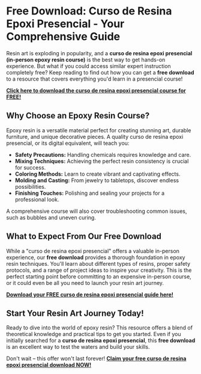 # Free Download: Curso de Resina Epoxi Presencial - Your Comprehensive Guide

Resin art is exploding in popularity, and a **curso de resina epoxi presencial (in-person epoxy resin course)** is the best way to get hands-on experience. But what if you could access similar expert instruction completely free? Keep reading to find out how you can get a **free download** to a resource that covers everything you'd learn in a presencial course!

[**Click here to download the curso de resina epoxi presencial course for FREE!**](https://udemywork.com/curso-de-resina-epoxi-presencial)

## Why Choose an Epoxy Resin Course?

Epoxy resin is a versatile material perfect for creating stunning art, durable furniture, and unique decorative pieces. A quality curso de resina epoxi presencial, or its digital equivalent, will teach you:

*   **Safety Precautions:** Handling chemicals requires knowledge and care.
*   **Mixing Techniques:** Achieving the perfect resin consistency is crucial for success.
*   **Coloring Methods:** Learn to create vibrant and captivating effects.
*   **Molding and Casting:** From jewelry to tabletops, discover endless possibilities.
*   **Finishing Touches:** Polishing and sealing your projects for a professional look.

A comprehensive course will also cover troubleshooting common issues, such as bubbles and uneven curing.

## What to Expect From Our Free Download

While a "curso de resina epoxi presencial" offers a valuable in-person experience, our **free download** provides a thorough foundation in epoxy resin techniques. You'll learn about different types of resins, proper safety protocols, and a range of project ideas to inspire your creativity. This is the perfect starting point before committing to an expensive in-person course, or it could even be all you need to launch your resin art journey.

[**Download your FREE curso de resina epoxi presencial guide here!**](https://udemywork.com/curso-de-resina-epoxi-presencial)

## Start Your Resin Art Journey Today!

Ready to dive into the world of epoxy resin? This resource offers a blend of theoretical knowledge and practical tips to get you started. Even if you initially searched for a **curso de resina epoxi presencial**, this **free download** is an excellent way to test the waters and build your skills.

Don't wait – this offer won't last forever! **[Claim your free curso de resina epoxi presencial download NOW!](https://udemywork.com/curso-de-resina-epoxi-presencial)**
